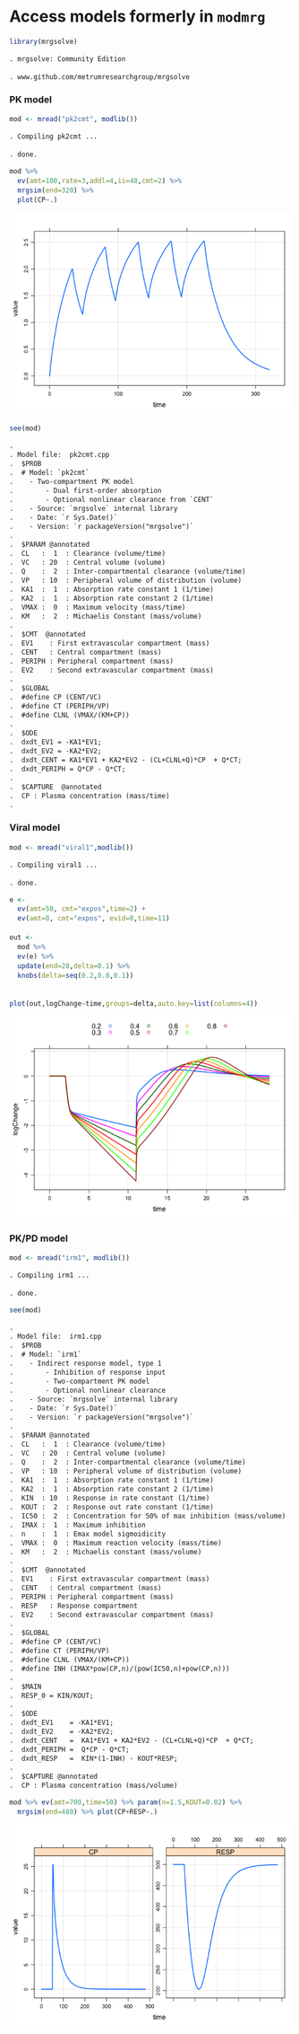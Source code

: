 Access models formerly in `modmrg`
==================================

``` r
library(mrgsolve)
```

    . mrgsolve: Community Edition

    . www.github.com/metrumresearchgroup/mrgsolve

### PK model

``` r
mod <- mread("pk2cmt", modlib())
```

    . Compiling pk2cmt ...

    . done.

``` r
mod %>%
  ev(amt=100,rate=3,addl=4,ii=48,cmt=2) %>%
  mrgsim(end=320) %>% 
  plot(CP~.)
```

![](img/modmrg-unnamed-chunk-3-1.png)

``` r
see(mod)
```

    . 
    . Model file:  pk2cmt.cpp 
    .  $PROB
    .  # Model: `pk2cmt`
    .    - Two-compartment PK model
    .        - Dual first-order absorption
    .        - Optional nonlinear clearance from `CENT`
    .    - Source: `mrgsolve` internal library
    .    - Date: `r Sys.Date()`
    .    - Version: `r packageVersion("mrgsolve")`
    .    
    .  $PARAM @annotated
    .  CL   :  1  : Clearance (volume/time)
    .  VC   : 20  : Central volume (volume)
    .  Q    :  2  : Inter-compartmental clearance (volume/time)
    .  VP   : 10  : Peripheral volume of distribution (volume)
    .  KA1  :  1  : Absorption rate constant 1 (1/time)
    .  KA2  :  1  : Absorption rate constant 2 (1/time)
    .  VMAX :  0  : Maximum velocity (mass/time)
    .  KM   :  2  : Michaelis Constant (mass/volume)
    .  
    .  $CMT  @annotated
    .  EV1    : First extravascular compartment (mass)
    .  CENT   : Central compartment (mass)
    .  PERIPH : Peripheral compartment (mass) 
    .  EV2    : Second extravascular compartment (mass)
    .    
    .  $GLOBAL 
    .  #define CP (CENT/VC)
    .  #define CT (PERIPH/VP)
    .  #define CLNL (VMAX/(KM+CP))
    .  
    .  $ODE
    .  dxdt_EV1 = -KA1*EV1;
    .  dxdt_EV2 = -KA2*EV2;
    .  dxdt_CENT = KA1*EV1 + KA2*EV2 - (CL+CLNL+Q)*CP  + Q*CT;
    .  dxdt_PERIPH = Q*CP - Q*CT;
    .  
    .  $CAPTURE  @annotated
    .  CP : Plasma concentration (mass/time)
    . 

### Viral model

``` r
mod <- mread("viral1",modlib())
```

    . Compiling viral1 ...

    . done.

``` r
e <- 
  ev(amt=50, cmt="expos",time=2) + 
  ev(amt=0, cmt="expos", evid=8,time=11)

out <- 
  mod %>%
  ev(e) %>%
  update(end=28,delta=0.1) %>%
  knobs(delta=seq(0.2,0.8,0.1))


plot(out,logChange~time,groups=delta,auto.key=list(columns=4))
```

![](img/modmrg-unnamed-chunk-6-1.png)

### PK/PD model

``` r
mod <- mread("irm1", modlib())
```

    . Compiling irm1 ...

    . done.

``` r
see(mod)
```

    . 
    . Model file:  irm1.cpp 
    .  $PROB
    .  # Model: `irm1`
    .    - Indirect response model, type 1
    .        - Inhibition of response input
    .        - Two-compartment PK model
    .        - Optional nonlinear clearance
    .    - Source: `mrgsolve` internal library
    .    - Date: `r Sys.Date()`
    .    - Version: `r packageVersion("mrgsolve")`
    .  
    .  $PARAM @annotated
    .  CL   :  1  : Clearance (volume/time)
    .  VC   : 20  : Central volume (volume)
    .  Q    :  2  : Inter-compartmental clearance (volume/time)
    .  VP   : 10  : Peripheral volume of distribution (volume)
    .  KA1  :  1  : Absorption rate constant 1 (1/time)
    .  KA2  :  1  : Absorption rate constant 2 (1/time)
    .  KIN  : 10  : Response in rate constant (1/time)
    .  KOUT :  2  : Response out rate constant (1/time)
    .  IC50 :  2  : Concentration for 50% of max inhibition (mass/volume)
    .  IMAX :  1  : Maximum inhibition 
    .  n    :  1  : Emax model sigmoidicity
    .  VMAX :  0  : Maximum reaction velocity (mass/time)
    .  KM   :  2  : Michaelis constant (mass/volume)
    .  
    .  $CMT  @annotated
    .  EV1    : First extravascular compartment (mass)
    .  CENT   : Central compartment (mass)
    .  PERIPH : Peripheral compartment (mass) 
    .  RESP   : Response compartment
    .  EV2    : Second extravascular compartment (mass)
    .  
    .  $GLOBAL
    .  #define CP (CENT/VC)
    .  #define CT (PERIPH/VP)
    .  #define CLNL (VMAX/(KM+CP))
    .  #define INH (IMAX*pow(CP,n)/(pow(IC50,n)+pow(CP,n)))
    .  
    .  $MAIN
    .  RESP_0 = KIN/KOUT;
    .  
    .  $ODE
    .  dxdt_EV1    = -KA1*EV1;
    .  dxdt_EV2    = -KA2*EV2;
    .  dxdt_CENT   =  KA1*EV1 + KA2*EV2 - (CL+CLNL+Q)*CP  + Q*CT;
    .  dxdt_PERIPH =  Q*CP - Q*CT;
    .  dxdt_RESP   =  KIN*(1-INH) - KOUT*RESP;
    .  
    .  $CAPTURE @annotated
    .  CP : Plasma concentration (mass/volume)

``` r
mod %>% ev(amt=700,time=50) %>% param(n=1.5,KOUT=0.02) %>%
  mrgsim(end=480) %>% plot(CP+RESP~.)
```

![](img/modmrg-unnamed-chunk-9-1.png)
